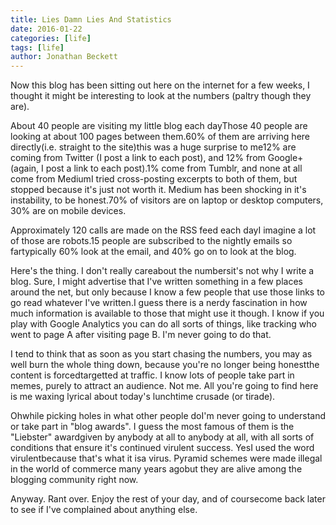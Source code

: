```yaml
---
title: Lies Damn Lies And Statistics
date: 2016-01-22
categories: [life]
tags: [life]
author: Jonathan Beckett
---
```


Now this blog has been sitting out here on the internet for a few weeks, I thought it might be interesting to look at the numbers (paltry though they are).

About 40 people are visiting my little blog each dayThose 40 people are looking at about 100 pages between them.60% of them are arriving here directly(i.e. straight to the site)this was a huge surprise to me12% are coming from Twitter (I post a link to each post), and 12% from Google+ (again, I post a link to each post).1% come from Tumblr, and none at all come from MediumI tried cross-posting excerpts to both of them, but stopped because it's just not worth it. Medium has been shocking in it's instability, to be honest.70% of visitors are on laptop or desktop computers, 30% are on mobile devices.

Approximately 120 calls are made on the RSS feed each dayI imagine a lot of those are robots.15 people are subscribed to the nightly emails so fartypically 60% look at the email, and 40% go on to look at the blog.

Here's the thing. I don't really careabout the numbersit's not why I write a blog. Sure, I might advertise that I've written something in a few places around the net, but only because I know a few people that use those links to go read whatever I've written.I guess there is a nerdy fascination in how much information is available to those that might use it though. I know if you play with Google Analytics you can do all sorts of things, like tracking who went to page A after visiting page B. I'm never going to do that.

I tend to think that as soon as you start chasing the numbers, you may as well burn the whole thing down, because you're no longer being honestthe content is forcedtargetted at traffic. I know lots of people take part in memes, purely to attract an audience. Not me. All you're going to find here is me waxing lyrical about today's lunchtime crusade (or tirade).

Ohwhile picking holes in what other people doI'm never going to understand or take part in "blog awards". I guess the most famous of them is the "Liebster" awardgiven by anybody at all to anybody at all, with all sorts of conditions that ensure it's continued virulent success. YesI used the word virulentbecause that's what it isa virus. Pyramid schemes were made illegal in the world of commerce many years agobut they are alive among the blogging community right now.

Anyway. Rant over. Enjoy the rest of your day, and of coursecome back later to see if I've complained about anything else.